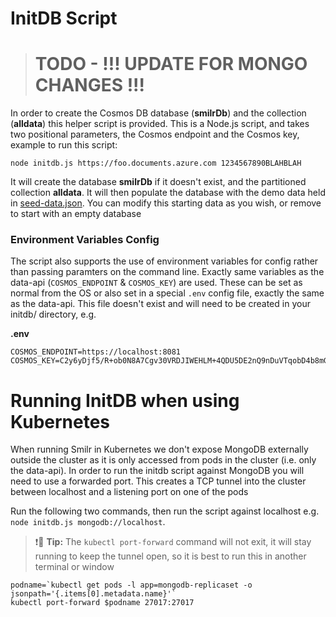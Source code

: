 # InitDB Script

> # TODO - !!! UPDATE FOR MONGO CHANGES !!!

In order to create the Cosmos DB database (**smilrDb**) and the collection (**alldata**) this helper script is provided. This is a Node.js script, and takes two positional parameters, the Cosmos endpoint and the Cosmos key, example to run this script:
```
node initdb.js https://foo.documents.azure.com 1234567890BLAHBLAH
```
It will create the database **smilrDb** if it doesn't exist, and the partitioned collection **alldata**. It will then populate the database with the demo data held in [seed-data.json](scripts/initdb/seed-data.json). You can modify this starting data as you wish, or remove to start with an empty database

### Environment Variables Config
The script also supports the use of environment variables for config rather than passing paramters on the command line. Exactly same variables as the data-api (`COSMOS_ENDPOINT` & `COSMOS_KEY`) are used. These can be set as normal from the OS or also set in a special `.env` config file, exactly the same as the data-api. This file doesn't exist and will need to be created in your initdb/ directory, e.g.

**.env**
```
COSMOS_ENDPOINT=https://localhost:8081
COSMOS_KEY=C2y6yDjf5/R+ob0N8A7Cgv30VRDJIWEHLM+4QDU5DE2nQ9nDuVTqobD4b8mGGyPMbIZnqyMsEcaGQy67XIw/Jw==
```

# Running InitDB when using Kubernetes

When running Smilr in Kubernetes we don't expose MongoDB externally outside the cluster as it is only accessed from pods in the cluster (i.e. only the data-api). In order to run the initdb script against MongoDB you will need to use a forwarded port. This creates a TCP tunnel into the cluster between localhost and a listening port on one of the pods

Run the following two commands, then run the script against localhost e.g. `node initdb.js mongodb://localhost`. 

> :exclamation::speech_balloon: **Tip:** The `kubectl port-forward` command will not exit, it will stay running to keep the tunnel open, so it is best to run this in another terminal or window

```
podname=`kubectl get pods -l app=mongodb-replicaset -o jsonpath='{.items[0].metadata.name}'`
kubectl port-forward $podname 27017:27017 
```
